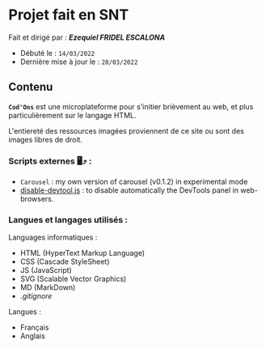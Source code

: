 # Projet fait en SNT

Fait et dirigé par : ***Ezequiel FRIDEL ESCALONA***

- Débuté le : `14/03/2022`
- Dernière mise à jour le : `28/03/2022`


## Contenu
**`Cod'Ons`** est une microplateforme pour s'initier brièvement au web, et plus particulièrement sur le langage HTML.

L'entiereté des ressources imagées proviennent de ce site ou sont des images libres de droit.

### Scripts externes :desktop_computer:⤴️ :
- `Carousel` : my own version of carousel (v0.1.2) in experimental mode
- [disable-devtool.js](https://github.com/theajack/disable-devtool) : to disable automatically the DevTools panel in web-browsers.

### Langues et langages utilisés :

Languages informatiques :
- HTML (HyperText Markup Language)
- CSS (Cascade StyleSheet)
- JS (JavaScript)
- SVG (Scalable Vector Graphics)
- MD (MarkDown)
- *.gitignore*

Langues :
- Français
- Anglais
